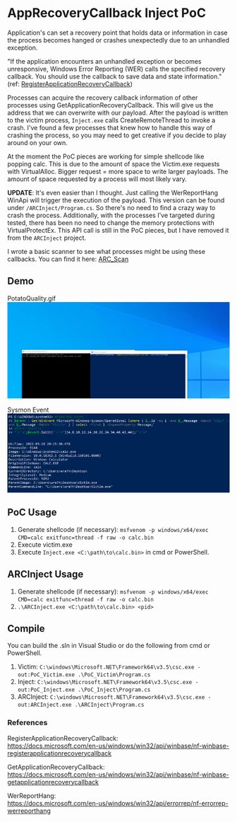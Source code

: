 # AppRecoveryCallback Inject PoC

Application's can set a recovery point that holds data or information in case the process becomes hanged or crashes unexpectedly due to an unhandled exception.

"If the application encounters an unhandled exception or becomes unresponsive, Windows Error Reporting (WER) calls the specified recovery callback. You should use the callback to save data and state information." (ref: [RegisterApplicationRecoveryCallback](https://docs.microsoft.com/en-us/windows/win32/api/winbase/nf-winbase-registerapplicationrecoverycallback))

Processes can acquire the recovery callback information of other processes using GetApplicationRecoveryCallback. This will give us the address that we can overwrite with our payload. After the payload is written to the victim process, `Inject.exe` calls CreateRemoteThread to invoke a crash. I've found a few processes that knew how to handle this way of crashing the process, so you may need to get creative if you decide to play around on your own. 

At the moment the PoC pieces are working for simple shellcode like popping calc. This is due to the amount of space the Victim.exe requests with VirtualAlloc. Bigger request = more space to write larger payloads. The amount of space requested by a process will most likely vary.  

**UPDATE**: It's even easier than I thought. Just calling the WerReportHang WinApi will trigger the execution of the payload. This version can be found under `/ARCInject/Program.cs`. So there's no need to find a crazy way to crash the process. Additionally, with the processes I've targeted during tested, there has been no need to change the memory protections with VirtualProtectEx. This API call is still in the PoC pieces, but I have removed it from the `ARCInject` project. 

I wrote a basic scanner to see what processes might be using these callbacks. You can find it here: [ARC_Scan](https://gist.github.com/Wra7h/7b6c2ad5d4970891195c167013373cc4)

## Demo
PotatoQuality.gif
![Alt Text](/images/AppRecoverInject.gif)

Sysmon Event  
![Alt Text](/images/SysmonProcessCreation.png)

## PoC Usage
1. Generate shellcode (if necessary): `msfvenom -p windows/x64/exec CMD=calc exitfunc=thread -f raw -o calc.bin`
2. Execute victim.exe
3. Execute `Inject.exe <C:\path\to\calc.bin>` in cmd or PowerShell.

## ARCInject Usage
1. Generate shellcode (if necessary): `msfvenom -p windows/x64/exec CMD=calc exitfunc=thread -f raw -o calc.bin`
2. `.\ARCInject.exe <C:\path\to\calc.bin> <pid>`

## Compile
You can build the .sln in Visual Studio or do the following from cmd or PowerShell.  
1. Victim: `C:\windows\Microsoft.NET\Framework64\v3.5\csc.exe -out:PoC_Victim.exe .\PoC_Victim\Program.cs`
2. Inject: `C:\windows\Microsoft.NET\Framework64\v3.5\csc.exe -out:PoC_Inject.exe .\PoC_Inject\Program.cs`
3. ARCInject: `C:\windows\Microsoft.NET\Framework64\v3.5\csc.exe -out:ARCInject.exe .\ARCInject\Program.cs`

### References
RegisterApplicationRecoveryCallback:  
https://docs.microsoft.com/en-us/windows/win32/api/winbase/nf-winbase-registerapplicationrecoverycallback  

GetApplicationRecoveryCallback:  
https://docs.microsoft.com/en-us/windows/win32/api/winbase/nf-winbase-getapplicationrecoverycallback

WerReportHang:  
https://docs.microsoft.com/en-us/windows/win32/api/errorrep/nf-errorrep-werreporthang
